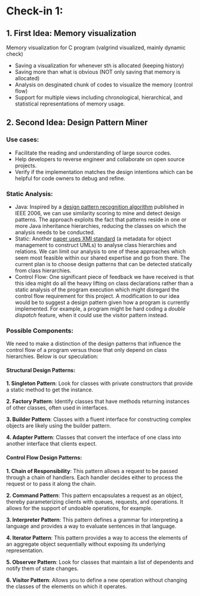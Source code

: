 # Check-in 1:
## 1. First Idea: Memory visualization
Memory visualization for C program (valgrind visualized, mainly dynamic check)
- Saving a visualization for whenever sth is allocated (keeping history)
- Saving more than what is obvious (NOT only saving that memory is allocated)
- Analysis on desginated chunk of codes to visualize the memory (control flow)
- Support for multiple views including chronological, hierarchical, and statistical representations of memory usage.

## 2. Second Idea: Design Pattern Miner
### Use cases:
- Facilitate the reading and understanding of large source codes. 
- Help developers to reverse engineer and collaborate on open source projects. 
- Verify if the implementation matches the design intentions which can be helpful for code owners to debug and refine.

### Static Analysis:
- Java: Inspired by a [design pattern recognition algorithm](https://ieeexplore.ieee.org/stamp/stamp.jsp?arnumber=4015512&tag=1) published in IEEE 2006, we can use similarity scoring to mine and detect design patterns. The approach exploits the fact that patterns reside in one or more Java inheritance hierarchies, reducing the classes on which the analysis needs to be conducted. 
- Static: Another [paper uses XMI standard](https://ieeexplore.ieee.org/stamp/stamp.jsp?tp=&arnumber=4148953) (a metadata for object management to construct UMLs) to analyse class hierarchies and relations. We can limit our analysis to one of these approaches which seem most feasible within our shared expertise and go from there. The current plan is to choose design patterns that can be detected statically from class hierarchies. 
- Control Flow: One significant piece of feedback we have received is that this idea might do all the heavy lifting on class declarations rather than a static analysis of the program execution which  might disregard the control flow requirement for this project. A modification to our idea would be to suggest a design pattern given how a program is currently implemented. For example, a program might be hard coding a *double dispatch* feature, when it could use the visitor pattern instead. 

### Possible Components:
We need to make a distinction of the design patterns that influence the control flow of a program versus those that only depend on class hierarchies. Below is our speculation:

#### Structural Design Patterns: 
**1. Singleton Pattern**: Look for classes with private constructors that provide a static method to get the instance.

**2. Factory Pattern**: Identify classes that have methods returning instances of other classes, often used in interfaces.

**3. Builder Pattern**: Classes with a fluent interface for constructing complex objects are likely using the builder pattern.

**4. Adapter Pattern**: Classes that convert the interface of one class into another interface that clients expect.

#### Control Flow Design Patterns:

**1. Chain of Responsibility**: This pattern allows a request to be passed through a chain of handlers. Each handler decides either to process the request or to pass it along the chain.

**2. Command Pattern**: This pattern encapsulates a request as an object, thereby parameterizing clients with queues, requests, and operations. It allows for the support of undoable operations, for example.

**3. Interpreter Pattern**: This pattern defines a grammar for interpreting a language and provides a way to evaluate sentences in that language.

**4. Iterator Pattern**: This pattern provides a way to access the elements of an aggregate object sequentially without exposing its underlying representation.

**5. Observer Pattern**: Look for classes that maintain a list of dependents and notify them of state changes.

**6. Visitor Pattern**: Allows you to define a new operation without changing the classes of the elements on which it operates.